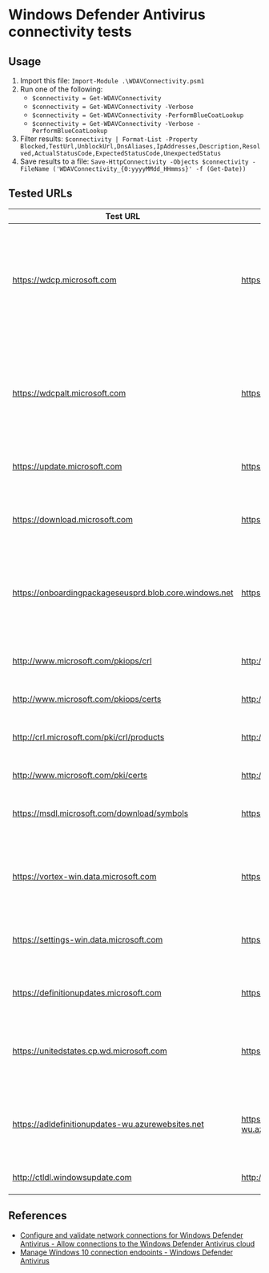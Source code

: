 # Windows Defender Antivirus connectivity tests

## Usage

1. Import this file: `Import-Module .\WDAVConnectivity.psm1`
1. Run one of the following:
    * `$connectivity = Get-WDAVConnectivity`
    * `$connectivity = Get-WDAVConnectivity -Verbose`
    * `$connectivity = Get-WDAVConnectivity -PerformBlueCoatLookup`
    * `$connectivity = Get-WDAVConnectivity -Verbose -PerformBlueCoatLookup`
1. Filter results: `$connectivity | Format-List -Property Blocked,TestUrl,UnblockUrl,DnsAliases,IpAddresses,Description,Resolved,ActualStatusCode,ExpectedStatusCode,UnexpectedStatus`
1. Save results to a file: `Save-HttpConnectivity -Objects $connectivity -FileName ('WDAVConnectivity_{0:yyyyMMdd_HHmmss}' -f (Get-Date))`

## Tested URLs

| Test URL | URL to Unblock | Description |
| -- | -- | -- |
| <https://wdcp.microsoft.com> | <https://wdcp.microsoft.com> | Windows Defender Antivirus cloud-delivered protection service, also referred to as Microsoft Active Protection Service (MAPS). Used by Windows Defender Antivirus to provide cloud-delivered protection. |
| <https://wdcpalt.microsoft.com> | <https://wdcpalt.microsoft.com> | Windows Defender Antivirus cloud-delivered protection service, also referred to as Microsoft Active Protection Service (MAPS). Used by Windows Defender Antivirus to provide cloud-delivered protection. |
| <https://update.microsoft.com> | <https://*.update.microsoft.com> | Microsoft Update Service (MU). Signature and product updates. |
| <https://download.microsoft.com> | <https://*.download.microsoft.com> | Alternate location for Windows Defender Antivirus definition updates if the installed definitions fall out of date (7 or more days behind). |
| <https://onboardingpackageseusprd.blob.core.windows.net> | <https://*.blob.core.windows.net> | Malware submission storage. Upload location for files submitted to Microsoft via the Submission form or automatic sample submission. |
| <http://www.microsoft.com/pkiops/crl> | <http://www.microsoft.com/pkiops> | Microsoft Certificate Revocation List (CRL). Used by Windows when creating the SSL connection to MAPS for updating the CRL. |
| <http://www.microsoft.com/pkiops/certs> | <http://www.microsoft.com/pkiops> | |
| <http://crl.microsoft.com/pki/crl/products> | <http://crl.microsoft.com> | Microsoft Certificate Revocation List (CRL). Used by Windows when creating the SSL connection to MAPS for updating the CRL. |
| <http://www.microsoft.com/pki/certs> | <http://www.microsoft.com/pki> | |
| <https://msdl.microsoft.com/download/symbols> | <https://msdl.microsoft.com/download/symbols> | Microsoft Symbol Store. Used by Windows Defender Antivirus to restore certain critical files during remediation flows. |
| <https://vortex-win.data.microsoft.com> | <https://vortex-win.data.microsoft.com> | Used by Windows to send client diagnostic data, Windows Defender Antivirus uses this for product quality monitoring purposes. |
| <https://settings-win.data.microsoft.com> | <https://settings-win.data.microsoft.com> | Used by Windows to send client diagnostic data, Windows Defender Antivirus uses this for product quality monitoring purposes. |
| <https://definitionupdates.microsoft.com> | <https://definitionupdates.microsoft.com> | Windows Defender Antivirus definition updates for Windows 10 1709+ |
| <https://unitedstates.cp.wd.microsoft.com> | <https://unitedstates.cp.wd.microsoft.com> | Geo-affinity URL for wdcp.microsoft.com and wdcpalt.microsoft.com as of 06/26/2018 with WDAV 4.18.1806.18062+. |
| <https://adldefinitionupdates-wu.azurewebsites.net> | <https://adldefinitionupdates-wu.azurewebsites.net> | Alternative to https://adl.windows.com which allows the compatibility update to receive the latest compatibility data from Microsoft. |
| <http://ctldl.windowsupdate.com> | <http://ctldl.windowsupdate.com> | Microsoft Certificate Trust List download URL. |

## References

* [Configure and validate network connections for Windows Defender Antivirus - Allow connections to the Windows Defender Antivirus cloud](https://docs.microsoft.com/en-us/windows/security/threat-protection/windows-defender-antivirus/configure-network-connections-windows-defender-antivirus#allow-connections-to-the-windows-defender-antivirus-cloud)
* [Manage Windows 10 connection endpoints - Windows Defender Antivirus](https://docs.microsoft.com/en-us/windows/privacy/manage-windows-endpoints#windows-defender)

